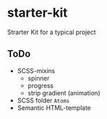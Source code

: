 # starter-kit
Strarter Kit for a typical project

## ToDo
* SCSS-mixins
    * spinner
    * progress
    * strip gradient (animation)
* SCSS folder `Atoms`
* Semantic HTML-template

